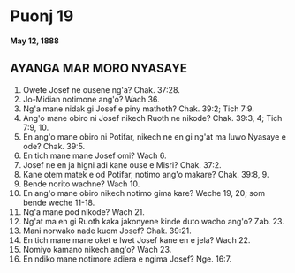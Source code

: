 # Puonj 19
**May 12, 1888**

## AYANGA MAR MORO NYASAYE

1. Owete Josef ne ousene ng'a? Chak. 37:28.
2. Jo-Midian notimone ang'o? Wach 36.
3. Ng'a mane nidak gi Josef e piny mathoth? Chak. 39:2; Tich 7:9.
4. Ang'o mane obiro ni Josef nikech Ruoth ne nikode? Chak. 39:3, 4; Tich 7:9, 10.
5. En ang'o mane obiro ni Potifar, nikech ne en gi ng'at ma luwo Nyasaye e ode? Chak. 39:5.
6. En tich mane mane Josef omi? Wach 6.
7. Josef ne en ja higni adi kane ouse e Misri? Chak. 37:2.
8. Kane otem matek e od Potifar, notimo ang'o makare? Chak. 39:8, 9.
9. Bende norito wachne? Wach 10.
10. En ang'o mane obiro nikech notimo gima kare? Weche 19, 20; som bende weche 11-18.
11. Ng'a mane pod nikode? Wach 21.
12. Ng'at ma en gi Ruoth kaka jakonyene kinde duto wacho ang'o? Zab. 23.
13. Mani norwako nade kuom Josef? Chak. 39:21.
14. En tich mane mane oket e lwet Josef kane en e jela? Wach 22.
15. Nomiyo kamano nikech ang'o? Wach 23.
16. En ndiko mane notimore adiera e ngima Josef? Nge. 16:7.